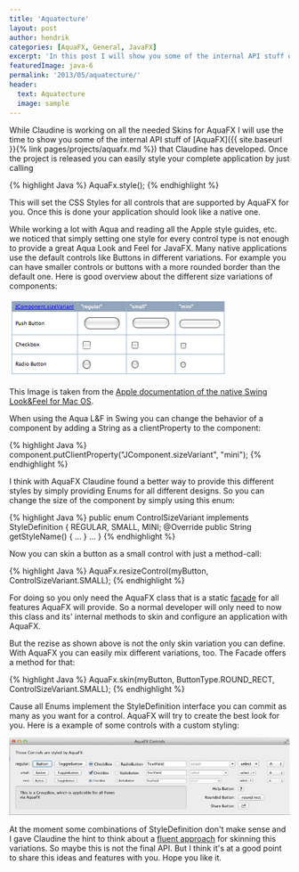 ```yaml
---
title: 'Aquatecture'
layout: post
author: hendrik
categories: [AquaFX, General, JavaFX]
excerpt: 'In this post I will show you some of the internal API stuff of AquaFX'
featuredImage: java-6
permalink: '2013/05/aquatecture/'
header:
  text: Aquatecture
  image: sample
---
```

While Claudine is working on all the needed Skins for AquaFX I will use the time to show you some of the internal API stuff of [AquaFX]({{ site.baseurl }}{% link pages/projects/aquafx.md %}) that Claudine has developed. Once the project is released you can easily style your complete application by just calling

{% highlight Java %}
AquaFx.style();
{% endhighlight %}

This will set the CSS Styles for all controls that are supported by AquaFX for you. Once this is done your application should look like a native one.

While working a lot with Aqua and reading all the Apple style guides, etc. we noticed that simply setting one style for every control type is not enough to provide a great Aqua Look and Feel for JavaFX. Many native applications use the default controls like Buttons in different variations. For example you can have smaller controls or buttons with a more rounded border than the default one. Here is good overview about the different size variations of components:

![sizeVariant](/assets/posts/guigarage-legacy/sizeVariant.png)

This Image is taken from the [Apple documentation of the native Swing Look&Feel for Mac OS](https://developer.apple.com/library/mac/#technotes/tn2007/tn2196.html).

When using the Aqua L&F in Swing you can change the behavior of a component by adding a String as a clientProperty to the component:

{% highlight Java %}
component.putClientProperty("JComponent.sizeVariant", "mini");
{% endhighlight %}

I think with AquaFX Claudine found a better way to provide this different styles by simply providing Enums for all different designs. So you can change the size of the component by simply using this enum:

{% highlight Java %}
public enum ControlSizeVariant implements StyleDefinition {
REGULAR,
SMALL,
MINI;
@Override public String getStyleName() {
...
}
...
}
{% endhighlight %}

Now you can skin a button as a small control with just a method-call:

{% highlight Java %}
AquaFx.resizeControl(myButton, ControlSizeVariant.SMALL);
{% endhighlight %}

For doing so you only need the AquaFX class that is a static [facade](http://en.wikipedia.org/wiki/Facade_pattern) for all features AquaFX will provide. So a normal developer will only need to now this class and its' internal methods to skin and configure an application with AquaFX.

But the rezise as shown above is not the only skin variation you can define. With AquaFX you can easily mix different variations, too. The Facade offers a method for that:

{% highlight Java %}
AquaFx.skin(myButton, ButtonType.ROUND_RECT, ControlSizeVariant.SMALL);
{% endhighlight %}

Cause all Enums implement the StyleDefinition interface you can commit as many as you want for a control. AquaFX will try to create the best look for you. Here is a example of some controls with a custom styling:

![custom](/assets/posts/guigarage-legacy/custom.jpg)

At the moment some combinations of StyleDefinition don't make sense and I gave Claudine the hint to think about a [fluent approach](http://en.wikipedia.org/wiki/Facade_pattern) for skinning this variations. So maybe this is not the final API. But I think it's at a good point to share this ideas and features with you. Hope you like it.
